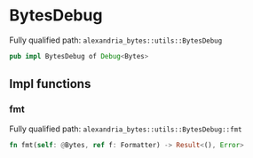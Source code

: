 # BytesDebug

Fully qualified path: `alexandria_bytes::utils::BytesDebug`

```rust
pub impl BytesDebug of Debug<Bytes>
```

## Impl functions

### fmt

Fully qualified path: `alexandria_bytes::utils::BytesDebug::fmt`

```rust
fn fmt(self: @Bytes, ref f: Formatter) -> Result<(), Error>
```


